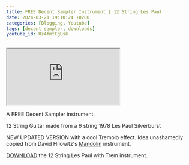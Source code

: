 ```yaml
---
title: FREE Decent Sampler Instrument | 12 String Les Paul
date: 2024-03-21 19:10:24 +0200
categories: [Blogging, Youtube]
tags: [decent sampler, downloads]
youtube_id: Uz4fmtCgUsk
---
```


<div class="embed-responsive embed-responsive-16by9" >
    <iframe class="embed-responsive-item"  src="https://www.youtube.com/embed/{{ page.youtube_id }}"></iframe>
</div>

A FREE Decent Sampler instrument.

12 String Guitar made from a 6 string 1978 Les Paul Silverburst

NEW UPDATED VERSION with a cool Tremolo effect.
Idea unashamedly copied from David Hilowitz's <a href="https://www.decentsamples.com/product/stella-mandolin/">Mandolin</a> instrument.

<a href="https://www.mediafire.com/file/2vt4eykwt7thozt/12_String_Les_Paul_w_Trem.dslibrary/file">DOWNLOAD</a> the 12 String Les Paul with Trem instrument.
